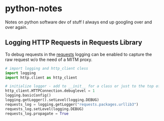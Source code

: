 # python-notes
Notes on python software dev of stuff I always end up googling over and over again.

## Logging HTTP Requests in Requests Library
To debug requests in the [requests](https://requests.readthedocs.io/en/master/_modules/requests/api) logging can be enabled to capture the raw request w/o the need of a MITM proxy.

```python
# import logging and http_client cless
import logging
import http.client as http_client

# initialize logger - add to __init__ for a class or just to the top of a classless file
http_client.HTTPConnection.debuglevel = 1
logging.basicConfig()
logging.getLogger().setLevel(logging.DEBUG)
requests_log = logging.getLogger("requests.packages.urllib3")
requests_log.setLevel(logging.DEBUG)
requests_log.propagate = True
```
